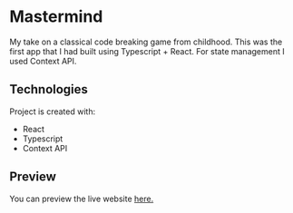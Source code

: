 # Mastermind

My take on a classical code breaking game from childhood. This
was the first app that I had built using Typescript + React. For state management I used
Context API.

## Technologies

Project is created with:

- React
- Typescript
- Context API

## Preview

You can preview the live website [here.](https://quizzical-meninsky-47a01b.netlify.app/)
